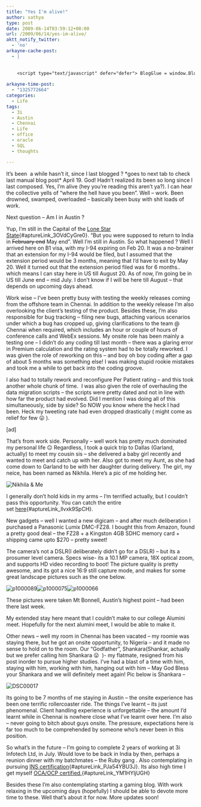 ```yaml
---
title: "Yes I'm alive!"
author: sathya
type: post
date: 2009-06-14T03:59:12+00:00
url: /2009/06/14/yes-im-alive/
aktt_notify_twitter:
  - 'no'
arkayne-cache-post:
  - |
    
    
    <script type="text/javascript" defer="defer"> BlogGlue = window.BlogGlue || window.Arkayne || {}; BlogGlue.baseurl = 'http://www.blogglue.com'; BlogGlue.go = function(e, a, cid, gid) { var id = a.getAttribute('id'); var orig = a.getAttribute('href'); var target = a.getAttribute('target'); var redir = [BlogGlue.baseurl, 'link', cid, gid, ''].join('/'); redir += '?ts=' + Math.random(); redir += '&amp;url=' + escape(a.href); a.setAttribute('href', redir); setTimeout('BlogGlue.restore("' + id + '", "' + orig + '")', 0); return true; }; BlogGlue.restore = function(id, orig) { var a = document.getElementById(id); if (a) a.setAttribute('href', orig); }; </script> <div class="blogglue_plugin" style="display:block;margin:5px 0px 20px 0px;"> <h3 class="blogglue-header blogglue-inner"> More From sathyabhat </h3> <ul class="blogglue-links blogglue-inner"> <li id="blogglue-inner-1"><a href="http://sathyabh.at/2008/05/07/im-on-foldinghome/?utm_source=BlogGlue_network&amp;utm_medium=BlogGlue_Plugin" id="blogglue-2962787" target="_parent" onclick="return BlogGlue.go(event, this, 2942136, 2962787);" title="I&#39;m on Folding@Home » My World">I&#39;m on Folding@Home » My World</a></li> <li id="blogglue-inner-2"><a href="http://sathyabh.at/2008/01/27/the-week-that-was/?utm_source=BlogGlue_network&amp;utm_medium=BlogGlue_Plugin" id="blogglue-2947644" target="_parent" onclick="return BlogGlue.go(event, this, 2942136, 2947644);" title="The week that was » My World">The week that was » My World</a></li> <li id="blogglue-inner-3"><a href="http://sathyabh.at/2008/02/17/of-handling-multiple-projects-and-failed-evdo-connections/?utm_source=BlogGlue_network&amp;utm_medium=BlogGlue_Plugin" id="blogglue-2949791" target="_parent" onclick="return BlogGlue.go(event, this, 2942136, 2949791);" title="Of Handling Multiple Projects And Failed EVDO Connections » My World">Of Handling Multiple Projects And Failed EVDO Connections » My World</a></li> </ul> <div class="blogglue-footer" style="margin:10px 0px;display:block !important"> <a href="http://www.blogglue.com/12928-ab7e24be6f12e678fc1a468df18f3f3f/?utm_source=BlogGlue%20Plugin&amp;utm_medium=Recommend&amp;utm_campaign=Plugin&amp;coupon=SATHYABHAT&amp;blogglue_page=2942136" target="_blank" style="text-decoration:none !important;"> <img src="http://www.gravatar.com/avatar.php?default=%2F%2Fs3.amazonaws.com%2Farkayne-media%2Fimg%2Fprofile%2Fdefault_sm.png&amp;size=24&amp;gravatar_id=1375f202e61682cc4963295f4b0430dc" width="24" height="24" border="0" alt="Blog Margeting Related Posts Plugin For sathyabhat" style="display:inline;margin: 0 5px 0 10px; border:1px solid #AAA; width: 24px !important; height: 24px; !important;"/><span style="position:relative;top:-8px;font-family:'Trebuchet MS'; font-size: 0.8em;">Ask <strong>sathyabhat</strong> To Recommend Your Posts</span> </a> <img class="blogglue-hit" style="border:none;left:-9999px;position:absolute;" src="http://www.blogglue.com/widget/hit/2942136.GIF" border="0" alt="Blog Marketing Related Posts Plugin Counter" /> </div> </div>
    
arkayne-time-post:
  - "1325772664"
categories:
  - Life
tags:
  - 3i
  - Austin
  - Chennai
  - Life
  - office
  - oracle
  - SQL
  - thoughts

---
```

It&#8217;s been  a while hasn&#8217;t it, since I last blogged ? \*goes to next tab to check last manual blog post\* April 19. God! Hadn&#8217;t realized its been so long since I last composed. Yes, I&#8217;m alive (hey you&#8217;re reading this aren&#8217;t ya?). I can hear the collective yells of &#8220;where the hell have you been&#8221;. Well &#8211; work. Been drowned, swamped, overloaded &#8211; basically been busy with shit loads of work.

Next question &#8211; Am I in Austin ?

<!--more-->

Yup, I&#8217;m still in the Capital of the [Lone Star State][1]{#aptureLink_3OVdCyGre0}. &#8220;But you were supposed to return to India in <span style="text-decoration: line-through;">February end</span> May end&#8221;. Well I&#8217;m still in Austin. So what happened ? Well I arrived here on B1 visa, with my I-94 expiring on Feb 20. It was a no-brainer that an extension for my I-94 would be filed, but I assumed that the extension period would be 3 months, meaning that I&#8217;d have to exit by May 20. Well it turned out that the extension period filed was for 6 months.. which means I can stay here in US till August 20. As of now, I&#8217;m going be in US till June end &#8211; mid July. I don&#8217;t know if I will be here till August &#8211; that depends on upcoming days ahead.

Work wise &#8211; I&#8217;ve been pretty busy with testing the weekly releases coming from the offshore team in Chennai. In addition to the weekly release I&#8217;m also overlooking the client&#8217;s testing of the product. Besides these, I&#8217;m also responsible for bug tracking &#8211; filing new bugs, attaching various scenarios under which a bug has cropped up, giving clarifications to the team @ Chennai when required, which includes an hour or couple of hours of conference calls and WebEx sessions. My onsite role has been mainly a testing one &#8211; I didn&#8217;t do any coding till last month &#8211; there was a glaring error in Premium calculation and the rating system had to be totally reworked. I was given the role of reworking on this &#8211; and boy oh boy coding after a gap of about 5 months was something else! I was making stupid rookie mistakes and took me a while to get back into the coding groove.

I also had to totally rework and reconfigure Per Patient rating &#8211; and this took another whole chunk of time.  I was also given the role of overhauling the data migration scripts &#8211; the scripts were pretty dated and not in line with how far the product had evolved. Did I mention I was doing all of this simultaneously, side by side? So NOW you know where the heck I had been. Heck my tweeting rate had even dropped drastically ( might come as relief for few 😛 ).

[ad]

That&#8217;s from work side. Personally &#8211; well work has pretty much dominated my personal life 😐 Regardless, I took a quick trip to Dallas (Garland, actually) to meet my cousin sis &#8211; she delivered a baby girl recently and wanted to meet and catch up with her. Also got to meet my Aunt, as she had come down to Garland to be with her daughter during delivery. The girl, my neice, has been named as Nikhila. Here&#8217;s a pic of me holding her.

![Nikhila & Me][2] 

I generally don&#8217;t hold kids in my arms &#8211; I&#8217;m terrified actually, but I couldn&#8217;t pass this opportunity. You can catch the entire set [here][3]{#aptureLink_llvxk9SpCH}.

New gadgets &#8211; well I wanted a new digicam &#8211; and after much deliberation I purchased a Panasonic Lumix DMC-FZ28. I bought this from Amazon, found a pretty good deal &#8211; the FZ28 + a Kingston 4GB SDHC memory card + shipping came upto $270 &#8211; pretty sweet!

The camera&#8217;s not a DSLR(I deliberately didn&#8217;t go for a DSLR) &#8211; but its a prosumer level camera. Specs wise- its a 10.1 MP camera, 18X optical zoom, and supports HD video recording to boot! The picture quality is pretty awesome, and its got a nice 16:9 still capture mode, and makes for some great landscape pictures such as the one below.

![p1000089][4]![p1000075][5]![p1000066][6] 

These pictures were taken Mt Bonnell, Austin&#8217;s highest point &#8211; had been there last week.

My extended stay here meant that I couldn&#8217;t make to our college Alumini meet. Hopefully for the next alumini meet, I would be able to make it.

Other news &#8211; well my room in Chennai has been vacated &#8211; my roomie was staying there, but he got an onsite opportunity, to Nigeria &#8211; and it made no sense to hold on to the room. Our &#8220;Godfather&#8221;, Shankara(Shankar, actually but we prefer calling him Shankara 😛  )- my flatmate, resigned from his post inorder to pursue higher studies. I&#8217;ve had a blast of a time with him, staying with him, working with him, hanging out with him &#8211; May God Bless your Shankara and we will definitely meet again! Pic below is Shankara &#8211;

![DSC00017][7] 

Its going to be 7 months of me staying in Austin &#8211; the onsite experience has been one terrific rollercoaster ride. The things I&#8217;ve learnt &#8211; its just phenomenal. Client handling experience is unforgettable &#8211; the amount I&#8217;d learnt while in Chennai is nowhere close what I&#8217;ve learnt over here. I&#8217;m also &#8211; never going to bitch about guys onsite. The pressure, expectations here is far too much to be comprehended by someone who&#8217;s never been in this position.

So what&#8217;s in the future &#8211; I&#8217;m going to complete 2 years of working at 3i Infotech Ltd, in July. Would love to be back in India by then, perhaps a reunion dinner with my batchmates &#8211; the Ruby gang . Also contemplating in pursuing [INS certification][8]{#aptureLink_PJa54YBU3J}. Its also high time I get myself [OCA/OCP certified.][9]{#aptureLink_YM1HYljUGH}

Besides these I&#8217;m also contemplating starting a gaming blog. With work relaxing in the upcoming days (hopefully) I should be able to devote more time to these. Well that&#8217;s about it for now. More updates soon!

 [1]: http://en.wikipedia.org/wiki/Texas
 [2]: http://farm4.static.flickr.com/3628/3623341387_2a15ba31a7_m.jpg
 [3]: http://www.flickr.com/photos/sathyabhat/sets/72157619709230492/
 [4]: http://farm4.static.flickr.com/3649/3602608078_9661a4a9bc_m.jpg
 [5]: http://farm4.static.flickr.com/3336/3601773425_5bce7cd3a0_m.jpg
 [6]: http://farm4.static.flickr.com/3611/3601754801_7cd5acf7e3_m.jpg
 [7]: http://farm3.static.flickr.com/2434/3623721624_84bfd54bc7_m.jpg
 [8]: http://www.aicpcu.org/flyers/INS.htm
 [9]: http://education.oracle.com/pls/web_prod-plq-dad/db_pages.getpage?page_id=39&p_org_id=1001&lang=US